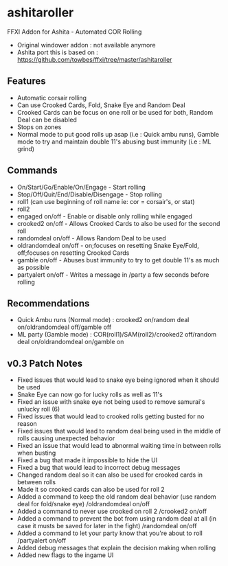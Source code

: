 # ashitaroller
FFXI Addon for Ashita - Automated COR Rolling

- Original windower addon : not available anymore
- Ashita port this is based on : https://github.com/towbes/ffxi/tree/master/ashitaroller

## Features
- Automatic corsair rolling
- Can use Crooked Cards, Fold, Snake Eye and Random Deal
- Crooked Cards can be focus on one roll or be used for both, Random Deal can be disabled
- Stops on zones
- Normal mode to put good rolls up asap (i.e : Quick ambu runs), Gamble mode to try and maintain double 11's abusing bust immunity (i.e : ML grind)

## Commands
- On/Start/Go/Enable/On/Engage - Start rolling  
- Stop/Off/Quit/End/Disable/Disengage - Stop rolling  
- roll1 <roll> (can use beginning of roll name ie: cor = corsair's, or stat)
- roll2 <roll>
- engaged on/off - Enable or disable only rolling while engaged
- crooked2 on/off - Allows Crooked Cards to also be used for the second roll
- randomdeal on/off - Allows Random Deal to be used
- oldrandomdeal on/off - on;focuses on resetting Snake Eye/Fold, off;focuses on resetting Crooked Cards
- gamble on/off - Abuses bust immunity to try to get double 11's as much as possible
- partyalert on/off - Writes a message in /party a few seconds before rolling

## Recommendations
- Quick Ambu runs (Normal mode) : crooked2 on/random deal on/oldrandomdeal off/gamble off
- ML party (Gamble mode) : COR(roll1)/SAM(roll2)/crooked2 off/random deal on/oldrandomdeal on/gamble on

## v0.3 Patch Notes

- Fixed issues that would lead to snake eye being ignored when it should be used
- Snake Eye can now go for lucky rolls as well as 11's
- Fixed an issue with snake eye not being used to remove samurai's unlucky roll (6)
- Fixed issues that would lead to crooked rolls getting busted for no reason
- Fixed issues that would lead to random deal being used in the middle of rolls causing unexpected behavior
- Fixed an issue that would lead to abnormal waiting time in between rolls when busting
- Fixed a bug that made it impossible to hide the UI
- Fixed a bug that would lead to incorrect debug messages
- Changed random deal so it can also be used for crooked cards in between rolls
- Made it so crooked cards can also be used for roll 2
- Added a command to keep the old random deal behavior (use random deal for fold/snake eye) /oldrandomdeal on/off
- Added a command to never use crooked on roll 2 /crooked2 on/off
- Added a command to prevent the bot from using random deal at all (in case it musts be saved for later in the fight) /randomdeal on/off
- Added a command to let your party know that you're about to roll /partyalert on/off
- Added debug messages that explain the decision making when rolling
- Added new flags to the ingame UI
